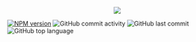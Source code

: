 <p align="center">
<img align="center" src="http://i.piccy.info/i9/eac687c16e079fc2e290ec9add953d83/1591537021/34362/1382405/Fiber.png">
</p>

[![NPM version][npm-image]][npm-url]
![GitHub commit activity](https://img.shields.io/github/commit-activity/m/jessehait/FiberCore?style=for-the-badge)
![GitHub last commit](https://img.shields.io/github/last-commit/jessehait/FiberCore?style=for-the-badge)
![GitHub top language](https://img.shields.io/github/languages/top/jessehait/FiberCore?style=for-the-badge)

[npm-image]: https://img.shields.io/npm/v/com.fiber.fibercore?style=for-the-badge
[npm-url]: https://www.npmjs.com/package/com.fiber.fibercore
